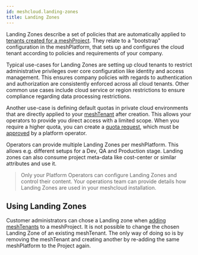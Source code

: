 ```yaml
---
id: meshcloud.landing-zones
title: Landing Zones
---
```


Landing Zones describe a set of policies that are automatically applied to [tenants created for a meshProject](./meshcloud.project.md). They relate to a "bootstrap" configuration in the meshPlatform, that sets
up and configures the cloud tenant according to policies and requirements of your company.

Typical use-cases for Landing Zones are setting up cloud tenants to restrict administrative privileges
over core configuration like identity and access management. This ensures company policies with regards to authentication
and authorization are consistently enforced across all cloud tenants. Other common use cases include cloud service or
region restrictions to ensure compliance regarding data processing restrictions.

Another use-case is defining default quotas in private cloud environments that are directly applied to your [meshTenant](./meshcloud.tenant.md) after creation.
This allows your operators to provide you direct access with a limited scope. When you require a higher quota, you can create a [quota request](./meshcloud.tenant-quota.md), which must be [approved](meshcloud.tenant-quota.md#approval-of-tenant-quota-requests) by a platform operator.

Operators can provide multiple Landing Zones per meshPlatform. This allows e.g. different setups
for a Dev, QA and Production stage. Landing zones can also consume project meta-data like cost-center or similar attributes
and use it.

> Only your Platform Operators can configure Landing Zones and control their content. Your operations team
> can provide details how Landing Zones are used in your meshcloud installation.

## Using Landing Zones

Customer administrators can chose a Landing zone when [adding meshTenants](./meshcloud.project.md#adding-meshtenants) to a meshProject.
It is not possible to change the chosen Landing Zone of an existing meshTenant. The only way of doing so is by removing the meshTenant and creating another by re-adding the same meshPlatform to the Project again.
